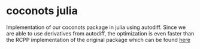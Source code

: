 # coconots julia
Implementation of our coconots package in julia using autodiff. Since we are able to use derivatives from autodiff, the optimization is even faster than the RCPP implementation of the original package which can be found [here](https://github.com/manuhuth/coconots) 
